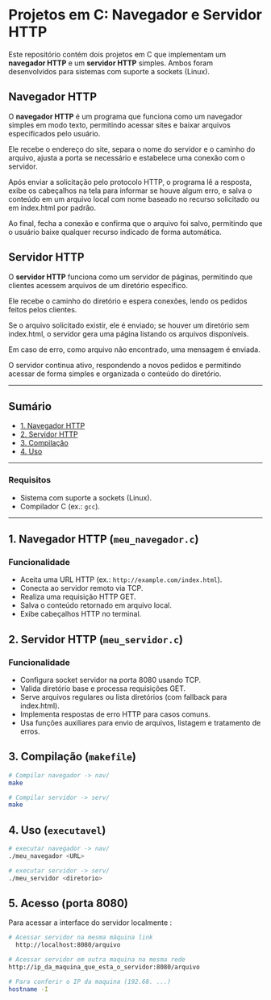 # Projetos em C: Navegador e Servidor HTTP

Este repositório contém dois projetos em C que implementam um **navegador HTTP** e um **servidor HTTP** simples. Ambos foram desenvolvidos para sistemas com suporte a sockets (Linux).

## Navegador HTTP

O **navegador HTTP** é um programa que funciona como um navegador simples em modo texto, permitindo acessar sites e baixar arquivos especificados pelo usuário.

Ele recebe o endereço do site, separa o nome do servidor e o caminho do arquivo, ajusta a porta se necessário e estabelece uma conexão com o servidor.

Após enviar a solicitação pelo protocolo HTTP, o programa lê a resposta, exibe os cabeçalhos na tela para informar se houve algum erro, e salva o conteúdo em um arquivo local com nome baseado no recurso solicitado ou em index.html por padrão.

Ao final, fecha a conexão e confirma que o arquivo foi salvo, permitindo que o usuário baixe qualquer recurso indicado de forma automática.

## Servidor HTTP

O **servidor HTTP** funciona como um servidor de páginas, permitindo que clientes acessem arquivos de um diretório específico.

Ele recebe o caminho do diretório e espera conexões, lendo os pedidos feitos pelos clientes.

Se o arquivo solicitado existir, ele é enviado; se houver um diretório sem index.html, o servidor gera uma página listando os arquivos disponíveis.

Em caso de erro, como arquivo não encontrado, uma mensagem é enviada.

O servidor continua ativo, respondendo a novos pedidos e permitindo acessar de forma simples e organizada o conteúdo do diretório.

---

## Sumário

- [1. Navegador HTTP](#1-navegador-http-meu_navegadorc)
- [2. Servidor HTTP](#2-servidor-http-meu_servidorc)
- [3. Compilação](#3-compilação-makefile)
- [4. Uso](#4-uso-executavel)
---
### Requisitos

- Sistema com suporte a sockets (Linux).
- Compilador C (ex.: `gcc`).

---

## 1. Navegador HTTP (`meu_navegador.c`)

### Funcionalidade

- Aceita uma URL HTTP (ex.: `http://example.com/index.html`).
- Conecta ao servidor remoto via TCP.
- Realiza uma requisição HTTP GET.
- Salva o conteúdo retornado em arquivo local.
- Exibe cabeçalhos HTTP no terminal.


## 2. Servidor HTTP (`meu_servidor.c`)

### Funcionalidade

- Configura socket servidor na porta 8080 usando TCP.
- Valida diretório base e processa requisições GET.
- Serve arquivos regulares ou lista diretórios (com fallback para index.html).
- Implementa respostas de erro HTTP para casos comuns.
- Usa funções auxiliares para envio de arquivos, listagem e tratamento de erros.


## 3. Compilação (`makefile`)

```bash
# Compilar navegador -> nav/
make

# Compilar servidor -> serv/
make

```

## 4. Uso (`executavel`)

```bash
# executar navegador -> nav/
./meu_navegador <URL>

# executar servidor -> serv/
./meu_servidor <diretorio>


```

## 5. Acesso (porta 8080)

Para acessar a interface do servidor localmente :

```bash
# Acessar servidor na mesma máquina link 
  http://localhost:8080/arquivo

# Acessar servidor em outra maquina na mesma rede
http://ip_da_maquina_que_esta_o_servidor:8080/arquivo

# Para conferir o IP da maquina (192.68. ...) 
hostname -I



```

